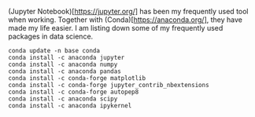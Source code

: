 (Jupyter Notebook)[https://jupyter.org/] has been my frequently used tool when working. Together with (Conda)[https://anaconda.org/], they have made my life easier. I am listing down some of my frequently used packages in data science.

```
conda update -n base conda
conda install -c anaconda jupyter 
conda install -c anaconda numpy 
conda install -c anaconda pandas 
conda install -c conda-forge matplotlib
conda install -c conda-forge jupyter_contrib_nbextensions
conda install -c conda-forge autopep8
conda install -c anaconda scipy 
conda install -c anaconda ipykernel 
```